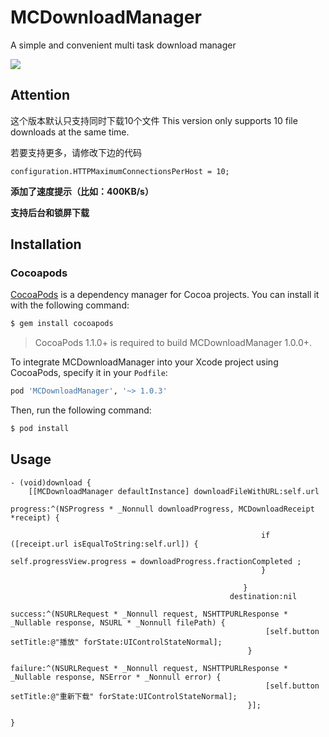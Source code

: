 # MCDownloadManager
A simple and convenient multi task download manager

![](http://images2015.cnblogs.com/blog/637318/201609/637318-20160912112148570-1105374973.gif)

## Attention

这个版本默认只支持同时下载10个文件
This version only supports 10 file downloads at the same time.

若要支持更多，请修改下边的代码

`configuration.HTTPMaximumConnectionsPerHost = 10;`

**添加了速度提示（比如：400KB/s）**

**支持后台和锁屏下载**

## Installation
### Cocoapods
[CocoaPods](http://cocoapods.org) is a dependency manager for Cocoa projects. You can install it with the following command:

```bash
$ gem install cocoapods
```

> CocoaPods 1.1.0+ is required to build MCDownloadManager 1.0.0+.

To integrate MCDownloadManager into your Xcode project using CocoaPods, specify it in your `Podfile`:

```ruby
pod 'MCDownloadManager', '~> 1.0.3'
```

Then, run the following command:

```bash
$ pod install
```



## Usage
	- (void)download {
	    [[MCDownloadManager defaultInstance] downloadFileWithURL:self.url
	                                                    progress:^(NSProgress * _Nonnull downloadProgress, MCDownloadReceipt *receipt) {
	                                                        
	                                                        if ([receipt.url isEqualToString:self.url]) {
	                                                            self.progressView.progress = downloadProgress.fractionCompleted ;
	                                                        }
	                                    
	                                                    }
	                                                 destination:nil
	                                                     success:^(NSURLRequest * _Nonnull request, NSHTTPURLResponse * _Nullable response, NSURL * _Nonnull filePath) {
	                                                         [self.button setTitle:@"播放" forState:UIControlStateNormal];
	                                                     }
	                                                     failure:^(NSURLRequest * _Nonnull request, NSHTTPURLResponse * _Nullable response, NSError * _Nonnull error) {
	                                                         [self.button setTitle:@"重新下载" forState:UIControlStateNormal];
	                                                     }];
	
	}
	